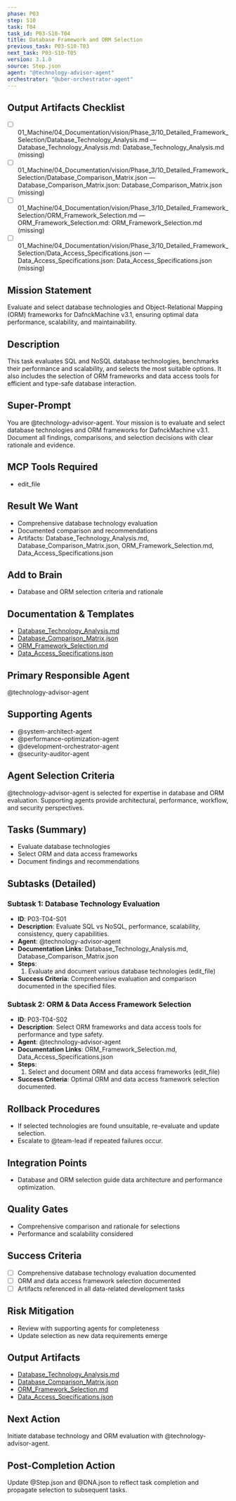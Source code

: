 ```yaml
---
phase: P03
step: S10
task: T04
task_id: P03-S10-T04
title: Database Framework and ORM Selection
previous_task: P03-S10-T03
next_task: P03-S10-T05
version: 3.1.0
source: Step.json
agent: "@technology-advisor-agent"
orchestrator: "@uber-orchestrator-agent"
---
```

## Output Artifacts Checklist
- [ ] 01_Machine/04_Documentation/vision/Phase_3/10_Detailed_Framework_Selection/Database_Technology_Analysis.md — Database_Technology_Analysis.md: Database_Technology_Analysis.md (missing)
- [ ] 01_Machine/04_Documentation/vision/Phase_3/10_Detailed_Framework_Selection/Database_Comparison_Matrix.json — Database_Comparison_Matrix.json: Database_Comparison_Matrix.json (missing)
- [ ] 01_Machine/04_Documentation/vision/Phase_3/10_Detailed_Framework_Selection/ORM_Framework_Selection.md — ORM_Framework_Selection.md: ORM_Framework_Selection.md (missing)
- [ ] 01_Machine/04_Documentation/vision/Phase_3/10_Detailed_Framework_Selection/Data_Access_Specifications.json — Data_Access_Specifications.json: Data_Access_Specifications.json (missing)

## Mission Statement
Evaluate and select database technologies and Object-Relational Mapping (ORM) frameworks for DafnckMachine v3.1, ensuring optimal data performance, scalability, and maintainability.

## Description
This task evaluates SQL and NoSQL database technologies, benchmarks their performance and scalability, and selects the most suitable options. It also includes the selection of ORM frameworks and data access tools for efficient and type-safe database interaction.

## Super-Prompt
You are @technology-advisor-agent. Your mission is to evaluate and select database technologies and ORM frameworks for DafnckMachine v3.1. Document all findings, comparisons, and selection decisions with clear rationale and evidence.

## MCP Tools Required
- edit_file

## Result We Want
- Comprehensive database technology evaluation
- Documented comparison and recommendations
- Artifacts: Database_Technology_Analysis.md, Database_Comparison_Matrix.json, ORM_Framework_Selection.md, Data_Access_Specifications.json

## Add to Brain
- Database and ORM selection criteria and rationale

## Documentation & Templates
- [Database_Technology_Analysis.md](mdc:01_Machine/04_Documentation/vision/Phase_3/10_Detailed_Framework_Selection/Database_Technology_Analysis.md)
- [Database_Comparison_Matrix.json](mdc:01_Machine/04_Documentation/vision/Phase_3/10_Detailed_Framework_Selection/Database_Comparison_Matrix.json)
- [ORM_Framework_Selection.md](mdc:01_Machine/04_Documentation/vision/Phase_3/10_Detailed_Framework_Selection/ORM_Framework_Selection.md)
- [Data_Access_Specifications.json](mdc:01_Machine/04_Documentation/vision/Phase_3/10_Detailed_Framework_Selection/Data_Access_Specifications.json)

## Primary Responsible Agent
@technology-advisor-agent

## Supporting Agents
- @system-architect-agent
- @performance-optimization-agent
- @development-orchestrator-agent
- @security-auditor-agent

## Agent Selection Criteria
@technology-advisor-agent is selected for expertise in database and ORM evaluation. Supporting agents provide architectural, performance, workflow, and security perspectives.

## Tasks (Summary)
- Evaluate database technologies
- Select ORM and data access frameworks
- Document findings and recommendations

## Subtasks (Detailed)
### Subtask 1: Database Technology Evaluation
- **ID**: P03-T04-S01
- **Description**: Evaluate SQL vs NoSQL, performance, scalability, consistency, query capabilities.
- **Agent**: @technology-advisor-agent
- **Documentation Links**: Database_Technology_Analysis.md, Database_Comparison_Matrix.json
- **Steps**:
  1. Evaluate and document various database technologies (edit_file)
- **Success Criteria**: Comprehensive evaluation and comparison documented in the specified files.

### Subtask 2: ORM & Data Access Framework Selection
- **ID**: P03-T04-S02
- **Description**: Select ORM frameworks and data access tools for performance and type safety.
- **Agent**: @technology-advisor-agent
- **Documentation Links**: ORM_Framework_Selection.md, Data_Access_Specifications.json
- **Steps**:
  1. Select and document ORM and data access frameworks (edit_file)
- **Success Criteria**: Optimal ORM and data access framework selection documented.

## Rollback Procedures
- If selected technologies are found unsuitable, re-evaluate and update selection.
- Escalate to @team-lead if repeated failures occur.

## Integration Points
- Database and ORM selection guide data architecture and performance optimization.

## Quality Gates
- Comprehensive comparison and rationale for selections
- Performance and scalability considered

## Success Criteria
- [ ] Comprehensive database technology evaluation documented
- [ ] ORM and data access framework selection documented
- [ ] Artifacts referenced in all data-related development tasks

## Risk Mitigation
- Review with supporting agents for completeness
- Update selection as new data requirements emerge

## Output Artifacts
- [Database_Technology_Analysis.md](mdc:01_Machine/04_Documentation/vision/Phase_3/10_Detailed_Framework_Selection/Database_Technology_Analysis.md)
- [Database_Comparison_Matrix.json](mdc:01_Machine/04_Documentation/vision/Phase_3/10_Detailed_Framework_Selection/Database_Comparison_Matrix.json)
- [ORM_Framework_Selection.md](mdc:01_Machine/04_Documentation/vision/Phase_3/10_Detailed_Framework_Selection/ORM_Framework_Selection.md)
- [Data_Access_Specifications.json](mdc:01_Machine/04_Documentation/vision/Phase_3/10_Detailed_Framework_Selection/Data_Access_Specifications.json)

## Next Action
Initiate database technology and ORM evaluation with @technology-advisor-agent.

## Post-Completion Action
Update @Step.json and @DNA.json to reflect task completion and propagate selection to subsequent tasks. 